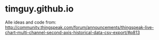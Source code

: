 # timguy.github.io
Alle ideas and code from: http://community.thingspeak.com/forum/announcements/thingspeak-live-chart-multi-channel-second-axis-historical-data-csv-export/#p813
